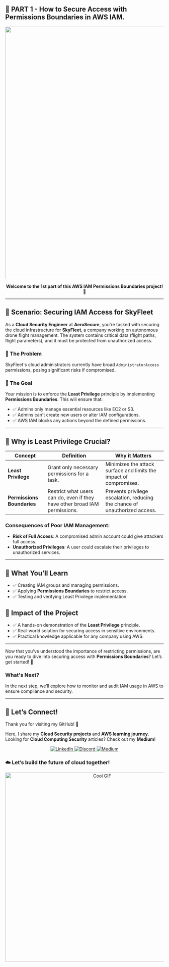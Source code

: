 ## 📌 PART 1 - How to Secure Access with Permissions Boundaries in AWS IAM.

<p align="center">
  <img src="https://github.com/Kzax01/AWS-Security-Aerosecure/blob/main/IAM/01_Limiting_Privileged_Access_IAM/screenshots/IAM%20limiting%20privilege%20%20access.gif" width="800">
</p>

<p align="center">
  <strong>Welcome to the 1st part of this AWS IAM Permissions Boundaries project! 🚀</strong>
</p>


---

## 🛫 Scenario: Securing IAM Access for SkyFleet

As a **Cloud Security Engineer** at **AeroSecure**, you're tasked with securing the cloud infrastructure for **SkyFleet**, a company working on autonomous drone flight management. The system contains critical data (flight paths, flight parameters), and it must be protected from unauthorized access.

### 🚨 The Problem
SkyFleet's cloud administrators currently have broad `AdministratorAccess` permissions, posing significant risks if compromised.

### 🎯 The Goal
Your mission is to enforce the **Least Privilege** principle by implementing **Permissions Boundaries**. This will ensure that:
- ✅ Admins only manage essential resources like EC2 or S3.
- ✅ Admins can't create new users or alter IAM configurations.
- ✅ AWS IAM blocks any actions beyond the defined permissions.

---

## 🔎 Why is Least Privilege Crucial?

| **Concept**           | **Definition**                                                              | **Why it Matters**                                             |
|-----------------------|-----------------------------------------------------------------------------|---------------------------------------------------------------|
| **Least Privilege**    | Grant only necessary permissions for a task.                                | Minimizes the attack surface and limits the impact of compromises. |
| **Permissions Boundaries** | Restrict what users can do, even if they have other broad IAM permissions. | Prevents privilege escalation, reducing the chance of unauthorized access. |

### Consequences of Poor IAM Management:
- **Risk of Full Access**: A compromised admin account could give attackers full access.
- **Unauthorized Privileges**: A user could escalate their privileges to unauthorized services.

---

## 📖 What You’ll Learn
- ✅ Creating IAM groups and managing permissions.
- ✅ Applying **Permissions Boundaries** to restrict access.
- ✅ Testing and verifying Least Privilege implementation.

## 🚀 Impact of the Project
- ✅ A hands-on demonstration of the **Least Privilege** principle.
- ✅ Real-world solution for securing access in sensitive environments.
- ✅ Practical knowledge applicable for any company using AWS.

---

Now that you've understood the importance of restricting permissions, are you ready to dive into securing access with **Permissions Boundaries**? Let’s get started! 🚀

### What's Next?
In the next step, we’ll explore how to monitor and audit IAM usage in AWS to ensure compliance and security.

---

## 💬 Let’s Connect!  
Thank you for visiting my GitHub! 🌸  

Here, I share my **Cloud Security projects** and **AWS learning journey**.  
Looking for **Cloud Computing Security** articles? Check out my **Medium**!  

<p align="center">
  <a href="https://www.linkedin.com/in/kenza-in-the-cloud/" target="_blank">
    <img src="https://img.shields.io/badge/LinkedIn-0A66C2?style=for-the-badge&logo=linkedin&logoColor=white" alt="LinkedIn">
  </a>
  <a href="https://discord.com/users/kzax01" target="_blank">
    <img src="https://img.shields.io/badge/Discord-5865F2?style=for-the-badge&logo=discord&logoColor=white" alt="Discord">
  </a>
  <a href="https://medium.com/@Kenza.In.The.Cloud" target="_blank">
    <img src="https://img.shields.io/badge/Medium-12100E?style=for-the-badge&logo=medium&logoColor=white" alt="Medium">
  </a>
</p>


### ☁️ Let’s build the future of cloud together!  
<p align="center">
  <img src="https://i.pinimg.com/originals/91/1d/91/911d914aaf6194489a3f5626bed2bd3a.gif" width="600" alt="Cool GIF">
</p>
